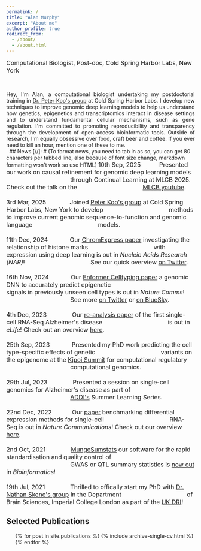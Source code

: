 ```yaml
---
permalink: /
title: "Alan Murphy"
excerpt: "About me"
author_profile: true
redirect_from: 
  - /about/
  - /about.html
---
```

<font size="3">Computational Biologist, Post-doc, Cold Spring Harbor Labs, New York</font>

[//]: # (Using empty lines with tabs to create space lines)
&nbsp;
&nbsp;
<div style="text-align: justify">
Hey, I'm Alan, a computational biologist undertaking my postdoctorial training in <a href="https://koolab.cshl.edu/">Dr. Peter Koo's group</a> at Cold Spring Harbor Labs. I develop new techniques to improve genomic deep learning models to help us understand how genetics, epigenetics and transcriptomics interact in disease settings and to understand fundamental cellular mechanisms, such as gene regulation. I'm committed to promoting reproducibility and transparency through the development of open-access bioinformatic tools. Outside of research, I'm equally obsessive over food, craft beer and coffee. If you ever need to kill an hour, mention one of these to me.
</div>
&nbsp;
## News
[//]: # (To format news, you need to tab in as so, you can get 80 characters per tabbed line, also because of font size change, markdown formatting won't work so use HTML)
<font size="3">
10th Sep, 2025&nbsp;&nbsp;&nbsp;&nbsp;&nbsp;&nbsp;&nbsp;&nbsp;&nbsp;&nbsp;&nbsp;Presented our work on causal refinement for genomic deep learning models &nbsp;&nbsp;&nbsp;&nbsp;&nbsp;&nbsp;&nbsp;&nbsp;&nbsp;&nbsp;&nbsp;&nbsp;&nbsp;&nbsp;&nbsp;&nbsp;&nbsp;&nbsp;&nbsp;&nbsp;&nbsp;&nbsp;&nbsp;&nbsp;&nbsp;&nbsp;&nbsp;&nbsp;&nbsp;&nbsp;&nbsp;&nbsp;&nbsp;&nbsp;&nbsp;&nbsp;&nbsp;&nbsp;through Continual Learning at MLCB 2025. Check out the talk on the &nbsp;&nbsp;&nbsp;&nbsp;&nbsp;&nbsp;&nbsp;&nbsp;&nbsp;&nbsp;&nbsp;&nbsp;&nbsp;&nbsp;&nbsp;&nbsp;&nbsp;&nbsp;&nbsp;&nbsp;&nbsp;&nbsp;&nbsp;&nbsp;&nbsp;&nbsp;&nbsp;&nbsp;&nbsp;&nbsp;&nbsp;&nbsp;&nbsp;&nbsp;&nbsp;&nbsp;&nbsp; <a href="https://www.youtube.com/live/19I7xTh5Qb4?si=deSADd9vZB65yWBC&t=7019">MLCB youtube</a>.
<br>
<br>
3rd Mar, 2025&nbsp;&nbsp;&nbsp;&nbsp;&nbsp;&nbsp;&nbsp;&nbsp;&nbsp;&nbsp;&nbsp;&nbsp;&nbsp; Joined <a href="https://koolab.cshl.edu/">Peter Koo's group</a> at Cold Spring Harbor Labs, New York to develop &nbsp;&nbsp;&nbsp;&nbsp;&nbsp;&nbsp;&nbsp;&nbsp;&nbsp;&nbsp;&nbsp;&nbsp;&nbsp;&nbsp;&nbsp;&nbsp;&nbsp;&nbsp;&nbsp;&nbsp;&nbsp;&nbsp;&nbsp;&nbsp;&nbsp;&nbsp;&nbsp;&nbsp;&nbsp;&nbsp;&nbsp;&nbsp;&nbsp;&nbsp;&nbsp;&nbsp;&nbsp;&nbsp;methods to improve current genomic sequence-to-function and genomic language &nbsp;&nbsp;&nbsp;&nbsp;&nbsp;&nbsp;&nbsp;&nbsp;&nbsp;&nbsp;&nbsp;&nbsp;&nbsp;&nbsp;&nbsp;&nbsp;&nbsp;&nbsp;&nbsp;&nbsp;&nbsp;&nbsp;&nbsp;&nbsp;&nbsp;&nbsp;&nbsp;&nbsp;&nbsp;&nbsp;&nbsp;&nbsp;&nbsp;&nbsp;&nbsp;&nbsp;&nbsp;&nbsp;models.
<br>
<br>
11th Dec, 2024&nbsp;&nbsp;&nbsp;&nbsp;&nbsp;&nbsp;&nbsp;&nbsp;&nbsp;&nbsp;&nbsp;&nbsp;&nbsp;Our <a href="https://academic.oup.com/nar/advance-article/doi/10.1093/nar/gkae1212/7921050">ChromExpress paper</a> investigating the relationship of histone marks &nbsp;&nbsp;&nbsp;&nbsp;&nbsp;&nbsp;&nbsp;&nbsp;&nbsp;&nbsp;&nbsp;&nbsp;&nbsp;&nbsp;&nbsp;&nbsp;&nbsp;&nbsp;&nbsp;&nbsp;&nbsp;&nbsp;&nbsp;&nbsp;&nbsp;&nbsp;&nbsp;&nbsp;&nbsp;&nbsp;&nbsp;&nbsp;&nbsp;&nbsp;&nbsp;&nbsp;&nbsp;&nbsp;with expression using deep learning is out in <i>Nucleic Acids Research (NAR)</i>! &nbsp;&nbsp;&nbsp;&nbsp;&nbsp;&nbsp;&nbsp;&nbsp;&nbsp;&nbsp;&nbsp;&nbsp;&nbsp;&nbsp;&nbsp;&nbsp;&nbsp;&nbsp;&nbsp;&nbsp;&nbsp;&nbsp;&nbsp;&nbsp;&nbsp;&nbsp;&nbsp;&nbsp;&nbsp;&nbsp;&nbsp;&nbsp;&nbsp;&nbsp;&nbsp;&nbsp;&nbsp; See our quick overview <a href="https://x.com/Al_Murphy_/status/1774015627784487292">on Twitter</a>.
<br>
<br>
16th Nov, 2024&nbsp;&nbsp;&nbsp;&nbsp;&nbsp;&nbsp;&nbsp;&nbsp;&nbsp;&nbsp;&nbsp;&nbsp;&nbsp;Our <a href="https://www.nature.com/articles/s41467-024-54441-5">Enformer Celltyping paper</a> a genomic DNN to accurately predict epigenetic &nbsp;&nbsp;&nbsp;&nbsp;&nbsp;&nbsp;&nbsp;&nbsp;&nbsp;&nbsp;&nbsp;&nbsp;&nbsp;&nbsp;&nbsp;&nbsp;&nbsp;&nbsp;&nbsp;&nbsp;&nbsp;&nbsp;&nbsp;&nbsp;&nbsp;&nbsp;&nbsp;&nbsp;&nbsp;&nbsp;&nbsp;&nbsp;&nbsp;&nbsp;&nbsp;&nbsp;&nbsp; signals in previously unseen cell types is out in <i>Nature Comms</i>! 
<br>
&nbsp;&nbsp;&nbsp;&nbsp;&nbsp;&nbsp;&nbsp;&nbsp;&nbsp;&nbsp;&nbsp;&nbsp;&nbsp;&nbsp;&nbsp;&nbsp;&nbsp;&nbsp;&nbsp;&nbsp;&nbsp;&nbsp;&nbsp;&nbsp;&nbsp;&nbsp;&nbsp;&nbsp;&nbsp;&nbsp;&nbsp;&nbsp;&nbsp;&nbsp;&nbsp;&nbsp;&nbsp; See more <a href="https://twitter.com/Al_Murphy_/status/1858432627654443083">on Twitter</a> or <a href="https://bsky.app/profile/al-murphy.bsky.social/post/3lb7kho6uxk2p">on BlueSky</a>.
<br>
<br>
4th Dec, 2023&nbsp;&nbsp;&nbsp;&nbsp;&nbsp;&nbsp;&nbsp;&nbsp;&nbsp;&nbsp;&nbsp;&nbsp;&nbsp;&nbsp;&nbsp;Our <a href="https://elifesciences.org/articles/90214">re-analysis paper</a> of the first single-cell RNA-Seq Alzheimer's disease &nbsp;&nbsp;&nbsp;&nbsp;&nbsp;&nbsp;&nbsp;&nbsp;&nbsp;&nbsp;&nbsp;&nbsp;&nbsp;&nbsp;&nbsp;&nbsp;&nbsp;&nbsp;&nbsp;&nbsp;&nbsp;&nbsp;&nbsp;&nbsp;&nbsp;&nbsp;&nbsp;&nbsp;&nbsp;&nbsp;&nbsp;&nbsp;&nbsp;&nbsp;&nbsp;&nbsp;&nbsp; is out in <i>eLife</i>! Check out an overview <a href="https://twitter.com/Al_Murphy_/status/1642853631652253696">here</a>.
<br>
<br>
25th Sep, 2023&nbsp;&nbsp;&nbsp;&nbsp;&nbsp;&nbsp;&nbsp;&nbsp;&nbsp;&nbsp;&nbsp;&nbsp;&nbsp;Presented my PhD work predicting the cell type-specific effects of genetic &nbsp;&nbsp;&nbsp;&nbsp;&nbsp;&nbsp;&nbsp;&nbsp;&nbsp;&nbsp;&nbsp;&nbsp;&nbsp;&nbsp;&nbsp;&nbsp;&nbsp;&nbsp;&nbsp;&nbsp;&nbsp;&nbsp;&nbsp;&nbsp;&nbsp;&nbsp;&nbsp;&nbsp;&nbsp;&nbsp;&nbsp;&nbsp;&nbsp;&nbsp;&nbsp;&nbsp;&nbsp;&nbsp;variants on the epigenome at the <a href="http://kipoi.org/summit/">Kipoi Summit</a> for computational regulatory &nbsp;&nbsp;&nbsp;&nbsp;&nbsp;&nbsp;&nbsp;&nbsp;&nbsp;&nbsp;&nbsp;&nbsp;&nbsp;&nbsp;&nbsp;&nbsp;&nbsp;&nbsp;&nbsp;&nbsp;&nbsp;&nbsp;&nbsp;&nbsp;&nbsp;&nbsp;&nbsp;&nbsp;&nbsp;&nbsp;&nbsp;&nbsp;&nbsp;&nbsp;&nbsp;&nbsp;&nbsp;&nbsp;computational genomics.
<br>
<br>
29th Jul, 2023&nbsp;&nbsp;&nbsp;&nbsp;&nbsp;&nbsp;&nbsp;&nbsp;&nbsp;&nbsp;&nbsp;&nbsp;&nbsp;&nbsp;&nbsp;Presented a session on single-cell genomics for Alzheimer's disease as part of &nbsp;&nbsp;&nbsp;&nbsp;&nbsp;&nbsp;&nbsp;&nbsp;&nbsp;&nbsp;&nbsp;&nbsp;&nbsp;&nbsp;&nbsp;&nbsp;&nbsp;&nbsp;&nbsp;&nbsp;&nbsp;&nbsp;&nbsp;&nbsp;&nbsp;&nbsp;&nbsp;&nbsp;&nbsp;&nbsp;&nbsp;&nbsp;&nbsp;&nbsp;&nbsp;&nbsp;&nbsp;&nbsp;<a href="https://www.alzheimersdata.org/ad-workbench">ADDI's</a> Summer Learning Series.
<br>
<br>
22nd Dec, 2022&nbsp;&nbsp;&nbsp;&nbsp;&nbsp;&nbsp;&nbsp;&nbsp;&nbsp;&nbsp;&nbsp;&nbsp;Our <a href="https://www.nature.com/articles/s41467-022-35519-4">paper</a> benchmarking differential expression methods for single-cell &nbsp;&nbsp;&nbsp;&nbsp;&nbsp;&nbsp;&nbsp;&nbsp;&nbsp;&nbsp;&nbsp;&nbsp;&nbsp;&nbsp;&nbsp;&nbsp;&nbsp;&nbsp;&nbsp;&nbsp;&nbsp;&nbsp;&nbsp;&nbsp;&nbsp;&nbsp;&nbsp;&nbsp;&nbsp;&nbsp;&nbsp;&nbsp;&nbsp;&nbsp;&nbsp;&nbsp;&nbsp;&nbsp;RNA-Seq is out in <i>Nature Communications</i>! Check out our overview <a href="https://twitter.com/Al_Murphy_/status/1495347819561029633">here</a>.
<br>
<br>
2nd Oct, 2021&nbsp;&nbsp;&nbsp;&nbsp;&nbsp;&nbsp;&nbsp;&nbsp;&nbsp;&nbsp;&nbsp;&nbsp;&nbsp;&nbsp;&nbsp;<a href="https://github.com/neurogenomics/MungeSumstats">MungeSumstats</a> our software for the rapid standardisation and quality control of &nbsp;&nbsp;&nbsp;&nbsp;&nbsp;&nbsp;&nbsp;&nbsp;&nbsp;&nbsp;&nbsp;&nbsp;&nbsp;&nbsp;&nbsp;&nbsp;&nbsp;&nbsp;&nbsp;&nbsp;&nbsp;&nbsp;&nbsp;&nbsp;&nbsp;&nbsp;&nbsp;&nbsp;&nbsp;&nbsp;&nbsp;&nbsp;&nbsp;&nbsp;&nbsp;&nbsp;&nbsp;&nbsp;GWAS or QTL summary statistics is <a href="https://academic.oup.com/bioinformatics/article/37/23/4593/6380562">now out</a> in <i>Bioinformatics</i>!
<br>
<br>
19th Jul, 2021&nbsp;&nbsp;&nbsp;&nbsp;&nbsp;&nbsp;&nbsp;&nbsp;&nbsp;&nbsp;&nbsp;&nbsp;&nbsp;&nbsp; Thrilled to offically start my PhD with <a href="https://www.neurogenomics.co.uk/">Dr. Nathan Skene's group</a> in the Department &nbsp;&nbsp;&nbsp;&nbsp;&nbsp;&nbsp;&nbsp;&nbsp;&nbsp;&nbsp;&nbsp;&nbsp;&nbsp;&nbsp;&nbsp;&nbsp;&nbsp;&nbsp;&nbsp;&nbsp;&nbsp;&nbsp;&nbsp;&nbsp;&nbsp;&nbsp;&nbsp;&nbsp;&nbsp;&nbsp;&nbsp;&nbsp;&nbsp;&nbsp;&nbsp;&nbsp;&nbsp;&nbsp;of Brain Sciences, Imperial College London as part of the <a href="https://ukdri.ac.uk/">UK DRI</a>!
<br>
</font>

## Selected Publications
  <ul>{% for post in site.publications %}
    {% include archive-single-cv.html %}
  {% endfor %}</ul>
